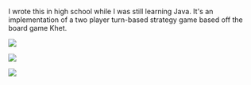 I wrote this in high school while I was still learning Java.
It's an implementation of a two player turn-based strategy game based off the board game Khet. 

![](https://github.com/kdeloach/labs/raw/master/java/deflexion/src/images/preview0.PNG)

![](https://github.com/kdeloach/labs/raw/master/java/deflexion/src/images/preview1.png)

![](https://github.com/kdeloach/labs/raw/master/java/deflexion/src/images/preview2.png)
 